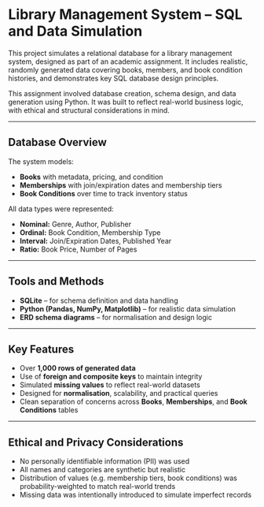 # Library Management System – SQL and Data Simulation

This project simulates a relational database for a library management system, designed as part of an academic assignment. It includes realistic, randomly generated data covering books, members, and book condition histories, and demonstrates key SQL database design principles.

This assignment involved database creation, schema design, and data generation using Python. It was built to reflect real-world business logic, with ethical and structural considerations in mind.

---

## Database Overview
The system models:
- **Books** with metadata, pricing, and condition
- **Memberships** with join/expiration dates and membership tiers
- **Book Conditions** over time to track inventory status

All data types were represented:
- **Nominal:** Genre, Author, Publisher  
- **Ordinal:** Book Condition, Membership Type  
- **Interval:** Join/Expiration Dates, Published Year  
- **Ratio:** Book Price, Number of Pages

---

## Tools and Methods
- **SQLite** – for schema definition and data handling  
- **Python (Pandas, NumPy, Matplotlib)** – for realistic data simulation  
- **ERD schema diagrams** – for normalisation and design logic

---

## Key Features
- Over **1,000 rows of generated data**
- Use of **foreign and composite keys** to maintain integrity
- Simulated **missing values** to reflect real-world datasets
- Designed for **normalisation**, scalability, and practical queries
- Clean separation of concerns across **Books**, **Memberships**, and **Book Conditions** tables

---

## Ethical and Privacy Considerations
- No personally identifiable information (PII) was used  
- All names and categories are synthetic but realistic  
- Distribution of values (e.g. membership tiers, book conditions) was probability-weighted to match real-world trends  
- Missing data was intentionally introduced to simulate imperfect records

